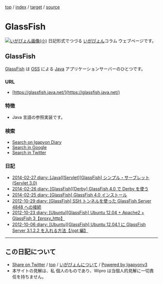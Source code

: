 [top](../index.html) / [index](index.html) / [target](https://igapyon.github.io/diary/keyword/glassfish.html) / [source](https://github.com/igapyon/diary/blob/master/keyword/glassfish.src.md) 

GlassFish
=====================================================================================================
[![いがぴょん画像(小)](https://igapyon.github.io/diary/images/iga200306s.jpg "いがぴょん")](https://igapyon.github.io/diary/memo/memoigapyon.html) 日記形式でつづる [いがぴょん](https://igapyon.github.io/diary/memo/memoigapyon.html)コラム ウェブページです。

## GlassFish

[GlassFish](glassfish.html) は [OSS](oss.html) による [Java](java.html) アプリケーションサーバーのひとつです。

### URL

* [https://glassfish.java.net/](https://glassfish.java.net/)

### 特徴

* Java 言語の参照実装です。

### 検索

* [Search on Igapyon Diary](https://www.google.co.jp/#pws=0&q=site:https%3A%2F%2Figapyon.github.io%2Fdiary%2F+GlassFish)
* [Search in Google](https://www.google.co.jp/#pws=0&q=GlassFish)
* [Search in Twitter](https://twitter.com/search?q=%23GlassFish)

### 日記

* [2014-02-27 diary: [Java][Servlet][GlassFish] シンプル・サーブレット (Servlet 3.0)](../2014/ig140227.html)
* [2014-02-26 diary: [GlassFish][Derby] GlassFish 4.0 で Derby を使う](../2014/ig140226.html)
* [2014-02-25 diary: [GlassFish] GlassFish 4.0 インストール](../2014/ig140225.html)
* [2012-10-29 diary: [GlassFish] SSH トンネルを使った GlassFish Server 4848 への接続](../2012/ig121029.html)
* [2012-10-23 diary: [Ubuntu][GlassFish] Ubuntu 12.04 + Apache2 + GlassFish 3【proxy_http】](../2012/ig121023.html)
* [2012-10-06 diary: [Ubuntu][GlassFish] Ubuntu 12.04.1 に GlassFish Server 3.1.2.2 を入れる方法【/opt 編】](../2012/ig121006.html)



----------------------------------------------------------------------------------------------------

## この日記について

* [Share on Twitter](https://twitter.com/intent/tweet?hashtags=igapyon%2Cdiary%2C%E3%81%84%E3%81%8C%E3%81%B4%E3%82%87%E3%82%93%2CGlassFish%2COSS%2CJava&text=GlassFish&url=https%3A%2F%2Figapyon.github.io%2Fdiary%2Fkeyword%2Fglassfish.html) / [top](../index.html) / [いがぴょんについて](https://igapyon.github.io/diary/memo/memoigapyon.html) / [Powered by Igapyonv3](https://github.com/igapyon/igapyonv3)
* 本サイトの見解は、私 個人のものであり、Wipro は当個人的見解に一切責任を持ちません。 
